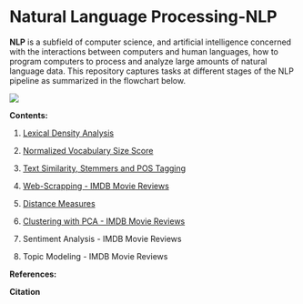 # Natural Language Processing-NLP

**NLP** is a subfield of computer science, and artificial intelligence concerned with the interactions between computers and human languages, how to program computers to process and analyze large amounts of natural language data. This repository captures tasks at different stages of the NLP pipeline as summarized in the flowchart below.


![](https://github.com/kevimwe/NaturalLanguageProcessing-NLP/blob/master/NLP_Pipeline.JPG)

**Contents:**

1. [Lexical Density Analysis](https://github.com/kevimwe/NaturalLanguageProcessing-NLP/tree/master/LexicalDensityAnalysis)

2. [Normalized Vocabulary Size Score](https://github.com/kevimwe/NaturalLanguageProcessing-NLP/tree/master/NormalizedVocabularySizeScore)

3. [Text Similarity, Stemmers and POS Tagging](https://github.com/kevimwe/NaturalLanguageProcessing-NLP/tree/master/TextSimilarityStemmersAndPOSTagger)

4. [Web-Scrapping - IMDB Movie Reviews](https://github.com/kevimwe/NaturalLanguageProcessing-NLP/tree/master/WebScrappingIMDBMovieReviews)

5. [Distance Measures](https://github.com/kevimwe/NaturalLanguageProcessing-NLP/tree/master/DocumentSimilarity)

6. [Clustering with PCA - IMDB Movie Reviews](https://github.com/kevimwe/NaturalLanguageProcessing-NLP/tree/master/ClusteringIMDBMovieReviews)

7. Sentiment Analysis - IMDB Movie Reviews

8. Topic Modeling - IMDB Movie Reviews


**References:**

**Citation**
